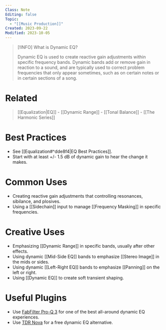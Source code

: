 ```yaml
---
Class: Note
Editing: false
Topic:
  - "[[Music Production]]"
Created: 2023-09-22
Modified: 2023-10-05
---
```


> [!INFO] What is Dynamic EQ?
>
> Dynamic EQ is used to create reactive gain adjustments within specific frequency bands. Dynamic bands add or remove gain in reaction to a sound, and are typically used to correct problem frequencies that only appear sometimes, such as on certain notes or in certain sections of a song.

# Related

> [[Equalization|EQ]] - [[Dynamic Range]] - [[Tonal Balance]] - [[The Harmonic Series]]

# Best Practices

- See [[Equalization#^dde8f4|EQ Best Practices]].
- Start with at least +/- 1.5 dB of dynamic gain to hear the change it makes.

# Common Uses

- Creating reactive gain adjustments that controlling resonances, sibilance, and plosives.
- Using a [[Sidechain]] input to manage [[Frequency Masking]] in specific frequencies.

# Creative Uses

- Emphasizing [[Dynamic Range]] in specific bands, usually after other effects.
- Using dynamic [[Mid-Side EQ]] bands to emphasize [[Stereo Image]] in the mids or sides.
- Using dynamic [[Left-Right EQ]] bands to emphasize [[Panning]] on the left or right.
- Using [[Dynamic EQ]] to create soft transient shaping.

# Useful Plugins

- Use [FabFilter Pro-Q 3](https://www.fabfilter.com/products/pro-q-3-equalizer-plug-in) for one of the best all-around dynamic EQ experiences.
- Use [TDR Nova](https://www.tokyodawn.net/tdr-nova/) for a free dynamic EQ alternative.
